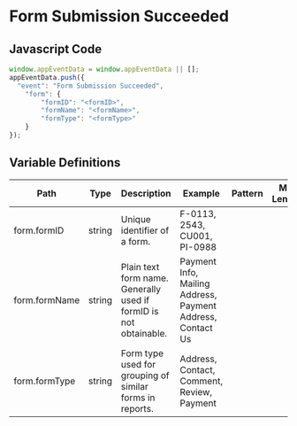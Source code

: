 # Form Submission Succeeded

### 

## Javascript Code
```js
window.appEventData = window.appEventData || [];
appEventData.push({
  "event": "Form Submission Succeeded",
    "form": {
        "formID": "<formID>",
        "formName": "<formName>",
        "formType": "<formType>"
    }
});
```

## Variable Definitions

|Path|Type|Description|Example|Pattern|Min Length|Max Length|Minimum|Maximum|Multiple Of|
| --- | --- | --- | --- | --- | --- | --- | --- | --- | --- |
|form.formID|string|Unique identifier of a form. |F-0113, 2543, CU001, PI-0988|||||||
|form.formName|string|Plain text form name. Generally used if formID is not obtainable. |Payment Info, Mailing Address, Payment Address, Contact Us|||||||
|form.formType|string|Form type used for grouping of similar forms in reports.  |Address, Contact, Comment, Review, Payment|||||||




